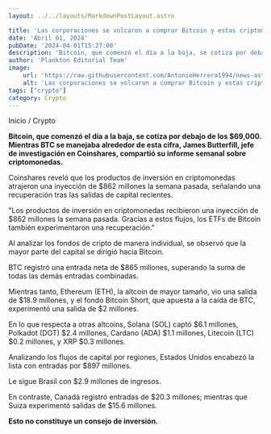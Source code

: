 ```yaml
---
layout: ../../layouts/MarkdownPostLayout.astro

title: 'Las corporaciones se volcaron a comprar Bitcoin y estas criptomonedas la semana pasada: ¡Conoce cuáles son sus Altcoins favoritas!'
date: 'Abril 01, 2024'
pubDate: '2024-04-01T15:27:00'
description: 'Bitcoin, que comenzó el día a la baja, se cotiza por debajo de los $69,000. Mientras BTC se manejaba alrededor de esta cifra.'
author: 'Plankton Editorial Team'
image:
    url: 'https://raw.githubusercontent.com/AntonioHerrera1994/news-astro/master/src/assets/crypto/crypto46.webp'
    alt: 'Las corporaciones se volcaron a comprar Bitcoin y estas criptomonedas la semana pasada:Conoce cuáles son sus Altcoins favoritas'
tags: ["crypto"]
category: Crypto
---
```


<span><a href="/" style="text-decoration:none;color:#0F1416">Inicio</a> / <a href="/crypto" style="text-decoration:none;color:#0F1416">Crypto</a></span>


<p style="font-weight: bold;">Bitcoin, que comenzó el día a la baja, se cotiza por debajo de los $69,000. Mientras BTC se manejaba alrededor de esta cifra, James Butterfill, jefe de investigación en Coinshares, compartió su informe semanal sobre criptomonedas.</p>

Coinshares reveló que los productos de inversión en criptomonedas atrajeron una inyección de $862 millones la semana pasada, señalando una recuperación tras las salidas de capital recientes.

"Los productos de inversión en criptomonedas recibieron una inyección de $862 millones la semana pasada. Gracias a estos flujos, los ETFs de Bitcoin también experimentaron una recuperación."

Al analizar los fondos de cripto de manera individual, se observó que la mayor parte del capital se dirigió hacia Bitcoin.

BTC registró una entrada neta de $865 millones, superando la suma de todas las demás entradas combinadas.

Mientras tanto, Ethereum (ETH), la altcoin de mayor tamaño, vio una salida de $18.9 millones, y el fondo Bitcoin Short, que apuesta a la caída de BTC, experimentó una salida de $2 millones.

En lo que respecta a otras altcoins, Solana (SOL) captó $6.1 millones, Polkadot (DOT) $2.4 millones, Cardano (ADA) $1.1 millones, Litecoin (LTC) $0.2 millones, y XRP $0.3 millones.

Analizando los flujos de capital por regiones, Estados Unidos encabezó la lista con entradas por $897 millones.

Le sigue Brasil con $2.9 millones de ingresos.

En contraste, Canadá registró entradas de $20.3 millones; mientras que Suiza experimentó salidas de $15.6 millones.

**Esto no constituye un consejo de inversión.**
